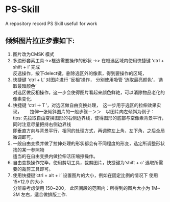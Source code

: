 # PS-Skill
A repository record PS Skill usefull for work
## 倾斜图片拉正步骤如下:  
1. 图片改为CMSK 模式
2. 多边形套索工具->>框选需要操作的形状 ->> 在框选区域内使用快捷键 ‘ctrl + shift + i’ 完成  
反选操作，按下delect键，删除选区外的像素，得到要操作的区域，
3. 快捷键 ‘ctrl  + L’ 对图片进行 '反相'操作， 分别使用吸管 ‘选取最亮颜色’，‘选取最暗颜色’   
对选区做反相操作，这一步会使得图片看起来颜色鲜艳，可以消除物品老化的像素变化.  
4. 快捷键 ‘ctrl ＋Ｔ’，对选区做自由变换处理，　这一步用于选区的拉伸效果实现，　　
拉伸一张倾斜图片的一般步骤－＞＞　以图片向左倾斜为例子：　　
tips: 先拉取自由变换图形的右侧边界线，使得图形的底部与空像素背景平行，同时注意尽量把持右侧边界线  
即垂直方向与背景平行，相同的处理方式，再调整左上角，左下角，之后全局微调即可。
5. 一般自由变换并做了拉伸处理的形状都会有不同程度的形变，选定所调整形状找的某一参照物  
适当的在自由变换内做拉伸活压缩擦操作。
6. 自由变换操作完毕，使用剪切工具，裁剪图片，快捷键为‘shift + c’ 选取所需要的裁剪工具即可。
7. 使用快捷键‘ctrl + alt + i’ 设置图片的大小，例如在固定比例的情况下 使用 15*12.9 的大小  
分辨率考虑使用 150~200， 此区间段的范围内：所得到的图片大小为 1M~ 3M 左右，适合做排版工作.
